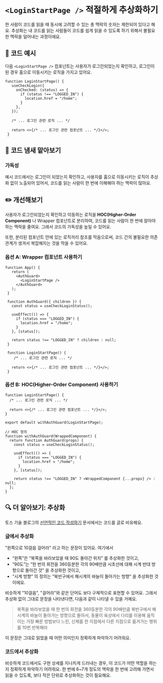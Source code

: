 # `<LoginStartPage />` 적절하게 추상화하기

<div style="margin-top: 16px">
<Badge type="info" text="가독성" />
</div>

한 사람이 코드를 읽을 때 동시에 고려할 수 있는 총 맥락의 숫자는 제한되어 있다고 해요. 
추상화는 내 코드를 읽는 사람들이 코드를 쉽게 읽을 수 있도록 하기 위해서 불필요한 맥락을 덜어내는 과정이에요.

## 📝 코드 예시

다음 `<LoginStartPage />` 컴포넌트는 사용자가 로그인되었는지 확인하고, 로그인이 된 경우 홈으로 이동시키는 로직을 가지고 있어요.

```tsx
function LoginStartPage() {
   useCheckLogin({
     onChecked: (status) => {
       if (status !== "LOGGED_IN") {
         location.href = "/home";
       }
     },
   });

   /* ... 로그인 관련 로직 ... */

   return <>{/* ... 로그인 관련 컴포넌트 ... */}</>;
 }
```

## 👃 코드 냄새 맡아보기

### 가독성

예시 코드에서는 로그인이 되었는지 확인하고, 사용자를 홈으로 이동시키는 로직이 추상화 없이 노출되어 있어서, 코드를 읽는 사람이 한 번에 이해해야 하는 맥락이 많아요.

## ✏️ 개선해보기

사용자가 로그인되었는지 확인하고 이동하는 로직을 **HOC(Higher-Order Component)** 나 Wrapper 컴포넌트로 분리하여, 코드를 읽는 사람이 한 번에 알아야 하는 맥락을 줄여요.
그래서 코드의 가독성을 높일 수 있어요.

또한, 분리된 컴포넌트 안에 있는 로직끼리 참조를 막음으로써, 코드 간의 불필요한 의존 관계가 생겨서 복잡해지는 것을 막을 수 있어요.

### 옵션 A: Wrapper 컴포넌트 사용하기

```tsx
function App() {
   return (
     <AuthGuard>
       <LoginStartPage />
     </AuthGuard>
   );
 }

 function AuthGuard({ children }) {
   const status = useCheckLoginStatus();

   useEffect(() => {
     if (status === "LOGGED_IN") {
       location.href = "/home";
     }
   }, [status]);

   return status !== "LOGGED_IN" ? children : null;
 }

 function LoginStartPage() {
    /* ... 로그인 관련 로직 ... */

   return <>{/* ... 로그인 관련 컴포넌트 ... */}</>;
 }
```

### 옵션 B: HOC(Higher-Order Component) 사용하기

```tsx
function LoginStartPage() {
  /* ... 로그인 관련 로직 ... */

  return <>{/* ... 로그인 관련 컴포넌트 ... */}</>;
}

export default withAuthGuard(LoginStartPage);

// HOC 정의
function withAuthGuard(WrappedComponent) {
  return function AuthGuard(props) {
    const status = useCheckLoginStatus();

    useEffect(() => {
      if (status === "LOGGED_IN") {
        location.href = "/home";
      }
    }, [status]);

    return status !== "LOGGED_IN" ? <WrappedComponent {...props} /> : null;
  };
}
```


## 🔍 더 알아보기: 추상화

토스 기술 블로그의 [선언적인 코드 작성하기](https://toss.tech/article/frontend-declarative-code) 문서에서는 코드를 글로 비유해요.

### 글에서 추상화

"왼쪽으로 10걸음 걸어라" 라고 하는 문장이 있어요. 여기에서 

- “왼쪽”은 “북쪽을 바라보았을 때 90도 돌아간 위치” 를 추상화한 것이고,
- “90도”는 “한 번의 회전을 360등분한 각의 90배만큼 시초선에 대해 시계 반대 방향으로 돌아간 것” 을 추상화한 것이고,
- “시계 방향” 의 정의는 “북반구에서 해시계의 바늘이 돌아가는 방향” 을 추상화한 것이에요.

비슷하게 "10걸음", "걸어라"와 같은 단어도 보다 구체적으로 표현할 수 있어요. 그래서 추상화 없이 그대로 문장을 나타낸다면, 다음과 같이 나타낼 수 있을 거예요.

> 북쪽을 바라보았을 때 한 번의 회전을 360등분한 각의 90배만큼 북반구에서 해시계의 바늘이 돌아가는 방향으로 돌아서, 동물이 육상에서 다리를 이용해 움직이는 가장 빠른 방법보다 느린, 신체를 한 지점에서 다른 지점으로 옮겨가는 행위를 10번 반복해라

이 문장은 그대로 읽었을 때 어떤 의미인지 정확하게 파악하기 어려워요. 

### 코드에서 추상화

비슷하게 코드에서도 구현 상세를 지나치게 드러내는 경우, 이 코드가 어떤 역할을 하는지 정확하게 파악하기 어려워요. 
한 번에 6~7개 정도의 맥락을 한 번에 고려해 가면서 읽을 수 있도록, 보다 작은 단위로 추상화하는 것이 필요해요.